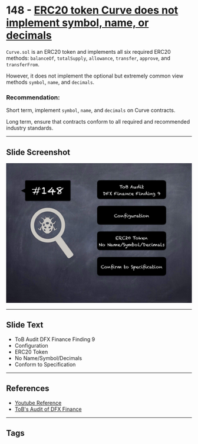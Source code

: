 
# 148 - [ERC20 token Curve does not implement symbol, name, or decimals](./ERC20%20token%20Curve%20does%20not%20implement%20symbol,%20name,%20or%20decimals.md)

`Curve.sol` is an ERC20 token and implements all six required ERC20 methods: `balanceOf`, `totalSupply`, `allowance`, `transfer`, `approve`, and `transferFrom`. 

However, it does not implement the optional but extremely common view methods `symbol`, `name`, and `decimals`.

### Recommendation:
Short term, implement `symbol`, `name`, and `decimals`  on Curve contracts. 

Long term, ensure that contracts conform to all required and recommended industry standards.
___
## Slide Screenshot
![148.png](../../images/8.%20Audit%20Findings%20201/148.png)
___
## Slide Text
- ToB Audit DFX Finance Finding 9
- Configuration
- ERC20 Token
- No Name/Symbol/Decimals
- Conform to Specification
___
## References
- [Youtube Reference](https://youtu.be/zAzNDwu23UI?t=461)
- [ToB's Audit of DFX Finance](https://github.com/dfx-finance/protocol/blob/main/audits/2021-05-03-Trail_of_Bits.pdf)
___
## Tags
